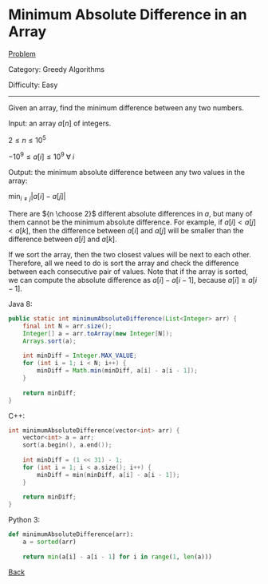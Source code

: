# Minimum Absolute Difference in an Array

[Problem](https://www.hackerrank.com/challenges/minimum-absolute-difference-in-an-array/problem)

Category: Greedy Algorithms

Difficulty: Easy

---

Given an array, find the minimum difference between any two numbers.

Input: an array $a[n]$ of integers.

$2 \leq n \leq 10^5$

$-10^9 \leq a[i] \leq 10^9 \; \forall \; i$

Output: the minimum absolute difference between any two values in the array:

$\text{min}_{i \neq j} |a[i] - a[j]|$

There are ${n \choose 2}$ different absolute differences in $a$, but many of
them cannot be the minimum absolute difference. For example, if
$a[i] < a[j] < a[k]$, then the difference between $a[i]$ and $a[j]$ will be
smaller than the difference between $a[i]$ and $a[k]$.

If we sort the array, then the two closest values will be next to each other.
Therefore, all we need to do is sort the array and check the difference between
each consecutive pair of values. Note that if the array is sorted, we can
compute the absolute difference as $a[i] - a[i - 1]$, because
$a[i] \geq a[i - 1]$.

Java 8:
```java
public static int minimumAbsoluteDifference(List<Integer> arr) {
    final int N = arr.size();
    Integer[] a = arr.toArray(new Integer[N]);
    Arrays.sort(a);
    
    int minDiff = Integer.MAX_VALUE;
    for (int i = 1; i < N; i++) {
        minDiff = Math.min(minDiff, a[i] - a[i - 1]);
    }
    
    return minDiff;
}
```

C++:
```cpp
int minimumAbsoluteDifference(vector<int> arr) {
    vector<int> a = arr;
    sort(a.begin(), a.end());
    
    int minDiff = (1 << 31) - 1;
    for (int i = 1; i < a.size(); i++) {
        minDiff = min(minDiff, a[i] - a[i - 1]);
    }
    
    return minDiff;
}
```

Python 3:
```python
def minimumAbsoluteDifference(arr):
    a = sorted(arr)
    
    return min(a[i] - a[i - 1] for i in range(1, len(a)))
```

[Back](../../hackerrank.md)

